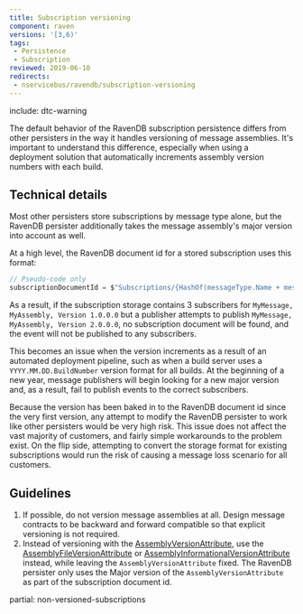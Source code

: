```yaml
---
title: Subscription versioning
component: raven
versions: '[3,6)'
tags:
 - Persistence
 - Subscription
reviewed: 2019-06-10
redirects:
 - nservicebus/ravendb/subscription-versioning
---
```


include: dtc-warning

The default behavior of the RavenDB subscription persistence differs from other persisters in the way it handles versioning of message assemblies. It's important to understand this difference, especially when using a deployment solution that automatically increments assembly version numbers with each build.


## Technical details

Most other persisters store subscriptions by message type alone, but the RavenDB persister additionally takes the message assembly's major version into account as well.

At a high level, the RavenDB document id for a stored subscription uses this format:

```csharp
// Pseudo-code only
subscriptionDocumentId = $"Subscriptions/{HashOf(messageType.Name + messageType.AssemblyVersion.Major)}";
```

As a result, if the subscription storage contains 3 subscribers for `MyMessage, MyAssembly, Version 1.0.0.0` but a publisher attempts to publish `MyMessage, MyAssembly, Version 2.0.0.0`, no subscription document will be found, and the event will not be published to any subscribers.

This becomes an issue when the version increments as a result of an automated deployment pipeline, such as when a build server uses a `YYYY.MM.DD.BuildNumber` version format for all builds. At the beginning of a new year, message publishers will begin looking for a new major version and, as a result, fail to publish events to the correct subscribers.

Because the version has been baked in to the RavenDB document id since the very first version, any attempt to modify the RavenDB persister to work like other persisters would be very high risk. This issue does not affect the vast majority of customers, and fairly simple workarounds to the problem exist. On the flip side, attempting to convert the storage format for existing subscriptions would run the risk of causing a message loss scenario for all customers.


## Guidelines

 1. If possible, do not version message assemblies at all. Design message contracts to be backward and forward compatible so that explicit versioning is not required.
 1. Instead of versioning with the [AssemblyVersionAttribute](https://msdn.microsoft.com/en-us/library/system.reflection.assemblyversionattribute.aspx), use the [AssemblyFileVersionAttribute](https://msdn.microsoft.com/en-us/library/system.reflection.assemblyfileversionattribute.aspx) or [AssemblyInformationalVersionAttribute](https://msdn.microsoft.com/en-us/library/system.reflection.assemblyinformationalversionattribute.aspx) instead, while leaving the `AssemblyVersionAttribute` fixed. The RavenDB persister only uses the Major version of the `AssemblyVersionAttribute` as part of the subscription document id.

partial: non-versioned-subscriptions
